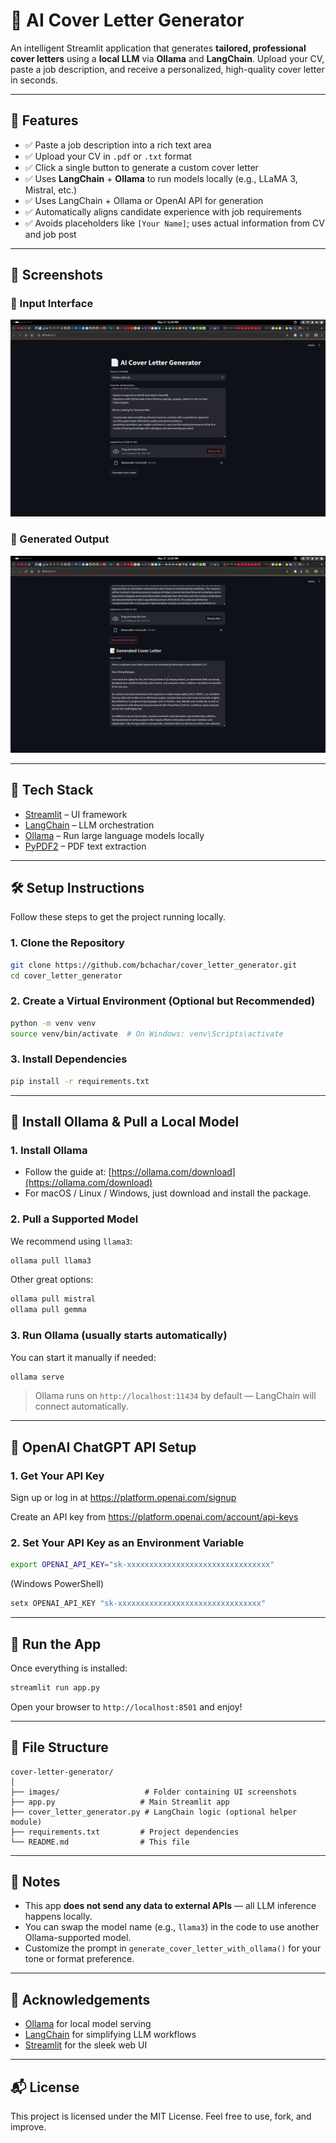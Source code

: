 # 📄 AI Cover Letter Generator

An intelligent Streamlit application that generates **tailored, professional cover letters** using a **local LLM** via **Ollama** and **LangChain**. Upload your CV, paste a job description, and receive a personalized, high-quality cover letter in seconds.

---

## 🚀 Features

* ✅ Paste a job description into a rich text area
* ✅ Upload your CV in `.pdf` or `.txt` format
* ✅ Click a single button to generate a custom cover letter
* ✅ Uses **LangChain** + **Ollama** to run models locally (e.g., LLaMA 3, Mistral, etc.)
* ✅ Uses LangChain + Ollama or OpenAI API for generation
* ✅ Automatically aligns candidate experience with job requirements
* ✅ Avoids placeholders like `[Your Name]`; uses actual information from CV and job post

---

## 🌄 Screenshots

### 📂 Input Interface

![Input Screenshot](images/input.png)

### 📂 Generated Output

![Output Screenshot](images/output.png)

---

## 🧰 Tech Stack

* [Streamlit](https://streamlit.io/) – UI framework
* [LangChain](https://www.langchain.com/) – LLM orchestration
* [Ollama](https://ollama.com/) – Run large language models locally
* [PyPDF2](https://pypi.org/project/PyPDF2/) – PDF text extraction

---

## 🛠️ Setup Instructions

Follow these steps to get the project running locally.

### 1. Clone the Repository

```bash
git clone https://github.com/bchachar/cover_letter_generator.git
cd cover_letter_generator
```

### 2. Create a Virtual Environment (Optional but Recommended)

```bash
python -m venv venv
source venv/bin/activate  # On Windows: venv\Scripts\activate
```

### 3. Install Dependencies

```bash
pip install -r requirements.txt
```

---

## 🧠 Install Ollama & Pull a Local Model

### 1. Install Ollama

* Follow the guide at: [https://ollama.com/download](https://ollama.com/download)
* For macOS / Linux / Windows, just download and install the package.

### 2. Pull a Supported Model

We recommend using `llama3`:

```bash
ollama pull llama3
```

Other great options:

```bash
ollama pull mistral
ollama pull gemma
```

### 3. Run Ollama (usually starts automatically)

You can start it manually if needed:

```bash
ollama serve
```

> Ollama runs on `http://localhost:11434` by default — LangChain will connect automatically.

---

## 🧠 OpenAI ChatGPT API Setup
### 1. Get Your API Key
Sign up or log in at https://platform.openai.com/signup

Create an API key from https://platform.openai.com/account/api-keys

### 2. Set Your API Key as an Environment Variable
```bash
export OPENAI_API_KEY="sk-xxxxxxxxxxxxxxxxxxxxxxxxxxxxxxxx"
````
(Windows PowerShell)

```powershell
setx OPENAI_API_KEY "sk-xxxxxxxxxxxxxxxxxxxxxxxxxxxxxxxx"
```

---

## 🧪 Run the App

Once everything is installed:

```bash
streamlit run app.py
```

Open your browser to `http://localhost:8501` and enjoy!

---

## 📂 File Structure

```
cover-letter-generator/
│
├── images/                   # Folder containing UI screenshots
├── app.py                   # Main Streamlit app
├── cover_letter_generator.py # LangChain logic (optional helper module)
├── requirements.txt         # Project dependencies
└── README.md                # This file
```

---

## 📌 Notes

* This app **does not send any data to external APIs** — all LLM inference happens locally.
* You can swap the model name (e.g., `llama3`) in the code to use another Ollama-supported model.
* Customize the prompt in `generate_cover_letter_with_ollama()` for your tone or format preference.

---

## 🙌 Acknowledgements

* [Ollama](https://ollama.com) for local model serving
* [LangChain](https://www.langchain.com) for simplifying LLM workflows
* [Streamlit](https://streamlit.io) for the sleek web UI

---

## 📬 License

This project is licensed under the MIT License. Feel free to use, fork, and improve.
